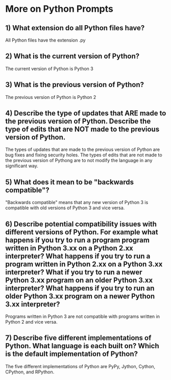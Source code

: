 # More on Python Prompts

## 1) What extension do all Python files have?
All Python files have the extension .py
## 2) What is the current version of Python?
The current version of Python is Python 3
## 3) What is the previous version of Python?
The previous version of Python is Python 2
## 4) Describe the type of updates that ARE made to the previous version of Python.  Describe the type of edits that are NOT made to the previous version of Python.
The types of updates that are made to the previous version of Python are bug fixes and fixing security holes. The types of edits that are not made to the previous version of Pythong are to not modify the language in any significant way.
## 5) What does it mean to be "backwards compatible"?
"Backwards compatible" means that any new version of Python 3 is compatible with old versions of Python 3 and vice versa.
## 6) Describe potential compatibility issues with different versions of Python.  For example what happens if you try to run a program program written in Python 3.xx on a Python 2.xx interpreter?  What happens if you try to run a program written in Python 2.xx on a Python 3.xx interpreter?  What if you try to run a newer Python 3.xx program on an older Python 3.xx interpreter?  What happens if you try to run an older Python 3.xx program on a newer Python 3.xx interpreter?
Programs written in Python 3 are not compatible with programs written in Python 2 and vice versa.
## 7) Describe five different implementations of Python.  What language is each built on?  Which is the default implementation of Python?
The five different implementations of Python are PyPy, Jython, Cython, CPython, and RPython.
